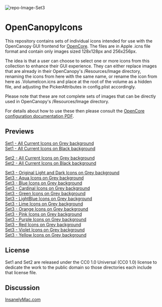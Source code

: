 <img src="https://i.ibb.co/NKsb23Y/repo-Image-Set3.png" alt="repo-Image-Set3" border="0">

# OpenCanopyIcons
This repository contains sets of individual icons intended for use with the OpenCanopy GUI frontend for [OpenCore](https://github.com/acidanthera/OpenCorePkg).
The files are in Apple .icns file format and contain only images sized 128x128px and 256x256px.

The idea is that a user can choose to select one or more icons from this collection to enhance their GUI experience. They can either replace images that are already in their OpenCanopy's /Resources/Image directory, renaming the icons from here with the same name, or rename the icon from here as .VolumeIcon.icns and place at the root of the volume as a hidden file, and adjusting the PickerAttributes in config.plist accordingly.

Please note that these are not complete sets of images that can be directly used in OpenCanopy's /Resources/Image directory. 

For details about how to use these then please consult the [OpenCore configuration documentation PDF](https://github.com/acidanthera/OpenCorePkg/blob/master/Docs/Configuration.pdf).

## Previews
[Set1 - All Current Icons on Grey background](https://i.ibb.co/FXVqQtT/Set1-All-Current-Icons-Grey-BG.jpg)<br>
[Set1 - All Current Icons on Black background](https://i.ibb.co/RDK9v1Z/Set1-All-Current-Icons-Black-BG.jpg)

[Set2 - All Current Icons on Grey background](https://i.ibb.co/ZTHytc4/Set2-All-Current-Icons-Grey-BG.jpg)<br>
[Set2 - All Current Icons on Black background](https://i.ibb.co/Tcn05mb/Set2-All-Current-Icons-Black-BG.jpg)

[Set3 - Original Light and Dark Icons on Grey background](https://i.ibb.co/S3hL43n/Open-Canopy-Icons-Set3-Original-Light-and-Dark.jpg)<br>
[Set3 - Aqua Icons on Grey background](https://i.ibb.co/c8CTF2C/Open-Canopy-Icons-Set3-Aqua.jpg)<br>
[Set3 - Blue Icons on Grey background](https://i.ibb.co/7S9XBP6/Open-Canopy-Icons-Set3-Blue.jpg)<br>
[Set3 - Cardinal Icons on Grey background](https://i.ibb.co/nDsqrbC/Open-Canopy-Icons-Set3-Cardinal.jpg)<br>
[Set3 - Green Icons on Grey background](https://i.ibb.co/rbJNKLs/Open-Canopy-Icons-Set3-Green.jpg)<br>
[Set3 - LightBlue Icons on Grey background](https://i.ibb.co/hy159fR/Open-Canopy-Icons-Set3-Light-Blue.jpg)<br>
[Set3 - Lime Icons on Grey background](https://i.ibb.co/Kmfkgz7/Open-Canopy-Icons-Set3-Lime.jpg)<br>
[Set3 - Orange Icons on Grey background](https://i.ibb.co/Ytn8KhC/Open-Canopy-Icons-Set3-Orange.jpg)<br>
[Set3 - Pink Icons on Grey background](https://i.ibb.co/bPSMyy1/Open-Canopy-Icons-Set3-Pink.jpg)<br>
[Set3 - Purple Icons on Grey background](https://i.ibb.co/YR26Jgr/Open-Canopy-Icons-Set3-Purple.jpg)<br>
[Set3 - Red Icons on Grey background](https://i.ibb.co/Fx2zw8V/Open-Canopy-Icons-Set3-Red.jpg)<br>
[Set3 - Violet Icons on Grey background](https://i.ibb.co/wL8hHRt/Open-Canopy-Icons-Set3-Violet.jpg)<br>
[Set3 - Yellow Icons on Grey background](https://i.ibb.co/GpfnL4L/Open-Canopy-Icons-Set3-Yellow.jpg)

## License

Set1 and Set2 are released under the CC0 1.0 Universal (CC0 1.0) license to dedicate the work to the public domain so those directories each include that license file.
## Discussion
[InsanelyMac.com](https://www.insanelymac.com/forum/topic/344251-opencanopy-icons/)
